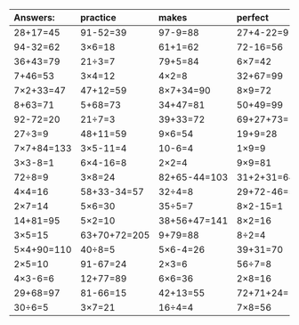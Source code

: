 | Answers: | practice | makes | perfect | ! |
| :--- | :--- | :--- | :--- | :--- |
| 28+17=45 | 91-52=39 | 97-9=88 | 27+4-22=9 | 88-12=76 | 
| 94-32=62 | 3×6=18 | 61+1=62 | 72-16=56 | 81-30=51 | 
| 36+43=79 | 21÷3=7 | 79+5=84 | 6×7=42 | 5×5-6=19 | 
| 7+46=53 | 3×4=12 | 4×2=8 | 32+67=99 | 2×4=8 | 
| 7×2+33=47 | 47+12=59 | 8×7+34=90 | 8×9=72 | 53+92-45=100 | 
| 8+63=71 | 5+68=73 | 34+47=81 | 50+49=99 | 97-62=35 | 
| 92-72=20 | 21÷7=3 | 39+33=72 | 69+27+73=169 | 5×4-15=5 | 
| 27÷3=9 | 48+11=59 | 9×6=54 | 19+9=28 | 18÷6=3 | 
| 7×7+84=133 | 3×5-11=4 | 10-6=4 | 1×9=9 | 6×9=54 | 
| 3×3-8=1 | 6×4-16=8 | 2×2=4 | 9×9=81 | 5×9=45 | 
| 72÷8=9 | 3×8=24 | 82+65-44=103 | 31+2+31=64 | 6×8=48 | 
| 4×4=16 | 58+33-34=57 | 32÷4=8 | 29+72-46=55 | 31+72-75=28 | 
| 2×7=14 | 5×6=30 | 35÷5=7 | 8×2-15=1 | 9+72+64=145 | 
| 14+81=95 | 5×2=10 | 38+56+47=141 | 8×2=16 | 20+55=75 | 
| 3×5=15 | 63+70+72=205 | 9+79=88 | 8÷2=4 | 48÷8=6 | 
| 5×4+90=110 | 40÷8=5 | 5×6-4=26 | 39+31=70 | 6×8+47=95 | 
| 2×5=10 | 91-67=24 | 2×3=6 | 56÷7=8 | 7×3=21 | 
| 4×3-6=6 | 12+77=89 | 6×6=36 | 2×8=16 | 5×9+23=68 | 
| 29+68=97 | 81-66=15 | 42+13=55 | 72+71+24=167 | 36+30=66 | 
| 30÷6=5 | 3×7=21 | 16÷4=4 | 7×8=56 | 10+30+82=122 | 
